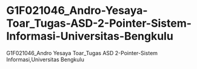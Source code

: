 # G1F021046_Andro-Yesaya-Toar_Tugas-ASD-2-Pointer-Sistem-Informasi-Universitas-Bengkulu
G1F021046_Andro Yesaya Toar_Tugas ASD 2-Pointer-Sistem Informasi,Universitas Bengkulu
